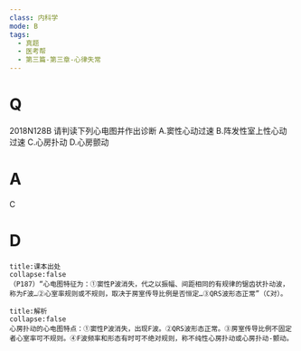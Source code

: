 ```yaml
---
class: 内科学
mode: B
tags:
  - 真题
  - 医考帮
  - 第三篇-第三章-心律失常
---
```


# Q
2018N128B 请判读下列心电图并作出诊断
A.窦性心动过速
B.阵发性室上性心动过速
C.心房扑动
D.心房颤动

# A
C
# D
```ad-note
title:课本出处
collapse:false
（P187）“心电图特征为：①窦性P波消失，代之以振幅、间距相同的有规律的锯齿状扑动波，称为F波…②心室率规则或不规则，取决于房室传导比例是否恒定…③QRS波形态正常”（C对）。
```

```ad-summary
title:解析
collapse:false
心房扑动的心电图特点：①窦性P波消失，出现F波。②QRS波形态正常。③房室传导比例不固定者心室率可不规则。④F波频率和形态有时可不绝对规则，称不纯性心房扑动或心房扑动-颤动。
```

